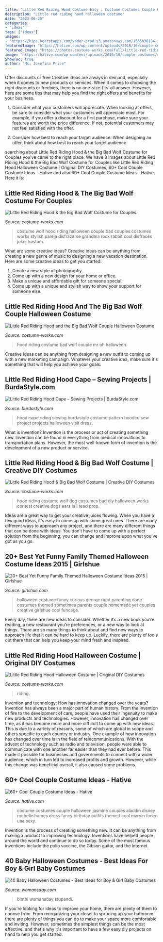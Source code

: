 ```yaml
---
title: "Little Red Riding Hood Costume Easy : Costume Costumes Couple Halloween Jasmine Couples Aladdin Disney Rochelle Humes Dress Fancy Birthday Outfits Themed Cool Marvin Foden Una Sexy"
description: "Little red riding hood halloween costume"
date: "2023-06-25"
categories:
- "ideas"
tags: ["ideas"]
images:
- "https://hips.hearstapps.com/vader-prod.s3.amazonaws.com/1565036184-il_570xN.1271466284_7a6f.jpg?crop=1.00xw:1xh;center,top&amp;resize=480:*"
featuredImage: "https://hative.com/wp-content/uploads/2016/10/couple-costumes/46-couple-costume-ideas-1.jpg"
featured_image: "https://photos.costume-works.com/full/little-red-riding-hood_n_big-bad-wolf.jpg"
image: "https://hative.com/wp-content/uploads/2016/10/couple-costumes/46-couple-costume-ideas-1.jpg"
ShowToc: true
author: "Ms. Josefina Price"
---
```



Offer discounts or free
Creative ideas are always in demand, especially when it comes to new products or services. When it comes to choosing the right discounts or freebies, there is no one-size-fits-all answer. However, here are some tips that may help you find the right offers and benefits for your business.
1) Consider what your customers will appreciate. When looking at offers, be sure to consider what your customers will appreciate most. For example, if you offer a discount for a first purchase, make sure your features are worth the price difference. If not, potential customers may not feel satisfied with the offer.

2) Consider how best to reach your target audience. When designing an offer, think about how best to reach your target audience.

	

		
searching about Little Red Riding Hood &amp; the Big Bad Wolf Costume for Couples you've came to the right place. We have 8 Images about Little Red Riding Hood &amp; the Big Bad Wolf Costume for Couples like Little Red Riding Hood Halloween Costume | Original DIY Costumes, 60+ Cool Couple Costume Ideas - Hative and also 60+ Cool Couple Costume Ideas - Hative. Here it is:
		
    
## Little Red Riding Hood &amp; The Big Bad Wolf Costume For Couples

<img loading=lazy src="https://photos.costume-works.com/full/little_red_riding_hood_n_the_big_bad_wolf1.jpg" onerror="this.onerror=null;this.src='https://tse3.mm.bing.net/th?id=OIP.VZ_M-LEhRGquT1cyPMd10gCjEs&amp;pid=15.1';" alt="Little Red Riding Hood &amp; the Big Bad Wolf Costume for Couples">

_Source: costume-works.com_

>costume wolf hood riding halloween couple bad couples costumes works stylish pareja disfrazarse grandma rock rabbit cool disfraces joker kostüm. 

	

What are some creative ideas?
Creative ideas can be anything from creating a new genre of music to designing a new vacation destination. Here are some creative ideas to get you started: 
1. Create a new style of photography.
2. Come up with a new design for your home or office.
3. Make a unique and affordable gift for someone special.
4. Come up with a unique and stylish way to show your support for someone else.

    
## Little Red Riding Hood And The Big Bad Wolf Couple Halloween Costume

<img loading=lazy src="http://photos.costume-works.com/full/little_red_riding_hood_and_the_big_bad_wolf27.jpg" onerror="this.onerror=null;this.src='https://tse4.mm.bing.net/th?id=OIP.dI5QRuvRa5XmDNmRYY59gQHaJ3&amp;pid=15.1';" alt="Little Red Riding Hood and the Big Bad Wolf Couple Halloween Costume">

_Source: costume-works.com_

>hood riding costume bad wolf couple mr oh halloween. 

	

Creative ideas can be anything from designing a new outfit to coming up with a new marketing campaign. Whatever your creative idea, make sure it's something that will help you achieve your goals.

    
## Little Red Riding Hood Cape – Sewing Projects | BurdaStyle.com

<img loading=lazy src="https://burdastyle-assets.s3.amazonaws.com/project_images/assets/000/229/880/103_0506_original.jpg?1318647605" onerror="this.onerror=null;this.src='https://tse2.mm.bing.net/th?id=OIP.bACvmsMRUO-BFAEAxHc8RwHaKB&amp;pid=15.1';" alt="Little Red Riding Hood Cape – Sewing Projects | BurdaStyle.com">

_Source: burdastyle.com_

>hood cape riding sewing burdastyle costume pattern hooded sew project projects halloween visit dress. 

	

What is invention?
Invention is the process or act of creating something new. Invention can be found in everything from medical innovations to transportation plans. However, the most well-known form of invention is the development of a new product or service.

    
## Little Red Riding Hood &amp; Big Bad Wolf Costume | Creative DIY Costumes

<img loading=lazy src="https://photos.costume-works.com/full/little-red-riding-hood_n_big-bad-wolf.jpg" onerror="this.onerror=null;this.src='https://tse3.mm.bing.net/th?id=OIP.qh4uJNM25fYETglX76ylIQHaI1&amp;pid=15.1';" alt="Little Red Riding Hood &amp; Big Bad Wolf Costume | Creative DIY Costumes">

_Source: costume-works.com_

>hood riding costume wolf dog costumes bad diy halloween works contest creative dogs ears tail read prop. 

	

Ideas are a great way to get your creative juices flowing. When you have a few good ideas, it's easy to come up with some great ones. There are many different ways to approach any project, and there are many different things that can be done with ideas. You don't have to come up with a perfect solution from the beginning; you can change and improve upon what you've got as you go.

    
## 20+ Best Yet Funny Family Themed Halloween Costume Ideas 2015 | Girlshue

<img loading=lazy src="http://www.girlshue.com/wp-content/uploads/2015/09/20-Best-Funny-Family-Themed-Halloween-Costume-Ideas-2015-18.jpg" onerror="this.onerror=null;this.src='https://tse1.mm.bing.net/th?id=OIP.j7hwFP1B3jr6okAPSAMNOAHaK-&amp;pid=15.1';" alt="20+ Best Yet Funny Family Themed Halloween Costume Ideas 2015 | Girlshue">

_Source: girlshue.com_

>halloween costume funny curious george right parenting done costumes themed sometimes parents couple homemade yet couples creative girlshue cool funcage. 

	

Every day, there are new ideas to consider. Whether it’s a new book you’re reading, a new restaurant you’re preferences, or a new way to look at things. There are so many things to think about and find new ways to approach life that it can be hard to keep up. Luckily, there are plenty of tools out there that can help you keep your mind fresh and inspired.

    
## Little Red Riding Hood Halloween Costume | Original DIY Costumes

<img loading=lazy src="https://photos.costume-works.com/full/little_red_riding_hood.jpg" onerror="this.onerror=null;this.src='https://tse4.mm.bing.net/th?id=OIP.4QSWBHWW2fdVqMeUspENrQHaKw&amp;pid=15.1';" alt="Little Red Riding Hood Halloween Costume | Original DIY Costumes">

_Source: costume-works.com_

>riding. 

	

Invention and technology: How has innovation changed over the years?
Invention has always been a major part of human history. From the invention of fire to the development of cars, people have used their ingenuity to make new products and technologies. However, innovation has changed over time, as it has become more and more difficult to come up with new ideas. This is due to a variety of reasons, some of which are global in scope and others specific to each country or industry.
One example of how innovation has changed over time is in the field of telecommunications. With the advent of technology such as radio and television, people were able to communicate with one another far easier than they had ever before. This made it possible for businesses and governments to connect with a wider audience, which in turn led to increased profits and growth. However, while this change was beneficial overall, it also caused some problems.

    
## 60+ Cool Couple Costume Ideas - Hative

<img loading=lazy src="https://hative.com/wp-content/uploads/2016/10/couple-costumes/46-couple-costume-ideas-1.jpg" onerror="this.onerror=null;this.src='https://tse4.mm.bing.net/th?id=OIP.ppXPq7K-rG6zV6uLujOkDgHaLV&amp;pid=15.1';" alt="60+ Cool Couple Costume Ideas - Hative">

_Source: hative.com_

>costume costumes couple halloween jasmine couples aladdin disney rochelle humes dress fancy birthday outfits themed cool marvin foden una sexy. 

	

Invention is the process of creating something new. It can be anything from making a product to improving technology. Inventions have helped people around the world and continue to do so today. Some of the most famous inventions include the polio vaccine, the Gibson guitar, and the Internet.

    
## 40 Baby Halloween Costumes - Best Ideas For Boy &amp; Girl Baby Costumes

<img loading=lazy src="https://hips.hearstapps.com/vader-prod.s3.amazonaws.com/1565036184-il_570xN.1271466284_7a6f.jpg?crop=1.00xw:1xh;center,top&amp;resize=480:*" onerror="this.onerror=null;this.src='https://tse1.mm.bing.net/th?id=OIP.zj7h5TfE2juTdyr_ska8vgHaLH&amp;pid=15.1';" alt="40 Baby Halloween Costumes - Best Ideas for Boy &amp; Girl Baby Costumes">

_Source: womansday.com_

>bimbi womansday stupendi. 

	

If you're looking for ideas to improve your home, there are plenty of them to choose from. From reorganizing your closet to sprucing up your bathroom, there are plenty of things you can do to make your space more comfortable and inviting. However, sometimes the simplest things can be the most effective, and that's why it's important to have a few easy diy projects on hand to help you get started.

